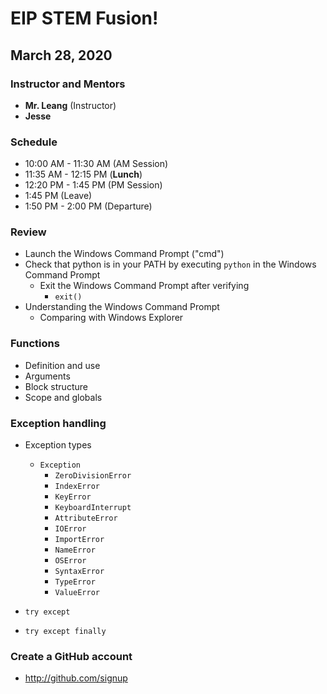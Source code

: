 # EIP STEM Fusion!
## March 28, 2020

### Instructor and Mentors

*  **Mr. Leang** (Instructor) 
*  **Jesse**

### Schedule

*  10:00 AM - 11:30 AM (AM Session)
*  11:35 AM - 12:15 PM (**Lunch**)
*  12:20 PM - 1:45 PM (PM Session)
*  1:45 PM (Leave)
*  1:50 PM - 2:00 PM (Departure)

### Review

  *  Launch the Windows Command Prompt ("cmd")
  *  Check that python is in your PATH by executing `python` in the Windows Command Prompt
     *  Exit the Windows Command Prompt after verifying
         * `exit()`
  *  Understanding the Windows Command Prompt
     *  Comparing with Windows Explorer

### Functions

  *  Definition and use
  *  Arguments
  *  Block structure
  *  Scope and globals
  
### Exception handling
 
  *  Exception types
      *  `Exception`
          *  `ZeroDivisionError`
          *  `IndexError`
          *  `KeyError`
          *  `KeyboardInterrupt`
          *  `AttributeError`
          *  `IOError`
          *  `ImportError`
          *  `NameError`
          *  `OSError`
          *  `SyntaxError`
          *  `TypeError`
          *  `ValueError`
          
  *  `try except`
  *  `try except finally`

### Create a GitHub account
  *  http://github.com/signup
